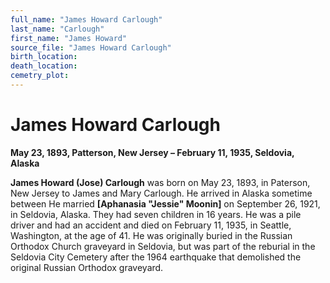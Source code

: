 ```yaml
---
full_name: "James Howard Carlough"
last_name: "Carlough"
first_name: "James Howard"
source_file: "James Howard Carlough"
birth_location:
death_location:
cemetry_plot: 
---
```

# James Howard Carlough

**May 23, 1893, Patterson, New Jersey – February 11, 1935, Seldovia,
Alaska**

**James Howard (Jose) Carlough** was born on May 23, 1893, in Paterson,
New Jersey to James and Mary Carlough. He arrived in Alaska sometime
between He married **\[Aphanasia "Jessie" Moonin\]** on September 26,
1921, in Seldovia, Alaska. They had seven children in 16 years. He was a
pile driver and had an accident and died on February 11, 1935, in
Seattle, Washington, at the age of 41. He was originally buried in the
Russian Orthodox Church graveyard in Seldovia, but was part of the
reburial in the Seldovia City Cemetery after the 1964 earthquake that
demolished the original Russian Orthodox graveyard.

